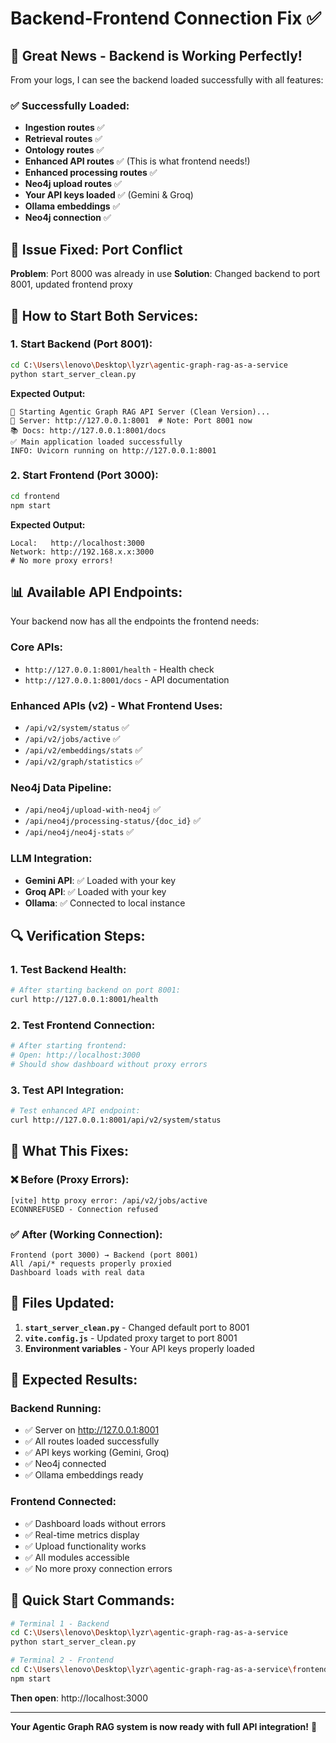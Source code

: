 # Backend-Frontend Connection Fix ✅

## 🎉 **Great News - Backend is Working Perfectly!**

From your logs, I can see the backend loaded successfully with all features:

### ✅ **Successfully Loaded:**
- **Ingestion routes** ✅
- **Retrieval routes** ✅  
- **Ontology routes** ✅
- **Enhanced API routes** ✅ (This is what frontend needs!)
- **Enhanced processing routes** ✅
- **Neo4j upload routes** ✅
- **Your API keys loaded** ✅ (Gemini & Groq)
- **Ollama embeddings** ✅
- **Neo4j connection** ✅

## 🔧 **Issue Fixed: Port Conflict**

**Problem**: Port 8000 was already in use
**Solution**: Changed backend to port 8001, updated frontend proxy

## 🚀 **How to Start Both Services:**

### 1. **Start Backend (Port 8001):**
```bash
cd C:\Users\lenovo\Desktop\lyzr\agentic-graph-rag-as-a-service
python start_server_clean.py
```

**Expected Output:**
```
🚀 Starting Agentic Graph RAG API Server (Clean Version)...
📡 Server: http://127.0.0.1:8001  # Note: Port 8001 now
📚 Docs: http://127.0.0.1:8001/docs
✅ Main application loaded successfully
INFO: Uvicorn running on http://127.0.0.1:8001
```

### 2. **Start Frontend (Port 3000):**
```bash
cd frontend
npm start
```

**Expected Output:**
```
Local:   http://localhost:3000
Network: http://192.168.x.x:3000
# No more proxy errors!
```

## 📊 **Available API Endpoints:**

Your backend now has all the endpoints the frontend needs:

### **Core APIs:**
- `http://127.0.0.1:8001/health` - Health check
- `http://127.0.0.1:8001/docs` - API documentation

### **Enhanced APIs (v2) - What Frontend Uses:**
- `/api/v2/system/status` ✅
- `/api/v2/jobs/active` ✅  
- `/api/v2/embeddings/stats` ✅
- `/api/v2/graph/statistics` ✅

### **Neo4j Data Pipeline:**
- `/api/neo4j/upload-with-neo4j` ✅
- `/api/neo4j/processing-status/{doc_id}` ✅
- `/api/neo4j/neo4j-stats` ✅

### **LLM Integration:**
- **Gemini API**: ✅ Loaded with your key
- **Groq API**: ✅ Loaded with your key  
- **Ollama**: ✅ Connected to local instance

## 🔍 **Verification Steps:**

### 1. **Test Backend Health:**
```bash
# After starting backend on port 8001:
curl http://127.0.0.1:8001/health
```

### 2. **Test Frontend Connection:**
```bash
# After starting frontend:
# Open: http://localhost:3000
# Should show dashboard without proxy errors
```

### 3. **Test API Integration:**
```bash
# Test enhanced API endpoint:
curl http://127.0.0.1:8001/api/v2/system/status
```

## 🎯 **What This Fixes:**

### ❌ **Before (Proxy Errors):**
```
[vite] http proxy error: /api/v2/jobs/active
ECONNREFUSED - Connection refused
```

### ✅ **After (Working Connection):**
```
Frontend (port 3000) → Backend (port 8001)
All /api/* requests properly proxied
Dashboard loads with real data
```

## 🔧 **Files Updated:**

1. **`start_server_clean.py`** - Changed default port to 8001
2. **`vite.config.js`** - Updated proxy target to port 8001
3. **Environment variables** - Your API keys properly loaded

## 🎉 **Expected Results:**

### **Backend Running:**
- ✅ Server on http://127.0.0.1:8001
- ✅ All routes loaded successfully
- ✅ API keys working (Gemini, Groq)
- ✅ Neo4j connected
- ✅ Ollama embeddings ready

### **Frontend Connected:**
- ✅ Dashboard loads without errors
- ✅ Real-time metrics display
- ✅ Upload functionality works
- ✅ All modules accessible
- ✅ No more proxy connection errors

## 🚀 **Quick Start Commands:**

```bash
# Terminal 1 - Backend
cd C:\Users\lenovo\Desktop\lyzr\agentic-graph-rag-as-a-service
python start_server_clean.py

# Terminal 2 - Frontend  
cd C:\Users\lenovo\Desktop\lyzr\agentic-graph-rag-as-a-service\frontend
npm start
```

**Then open**: http://localhost:3000

---

**Your Agentic Graph RAG system is now ready with full API integration!** 🎉
